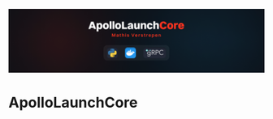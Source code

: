 ![ReadMe Banner](https://github.com/MathisVerstrepen/github-visual-assets/blob/main/banner/ApolloLaunchCore.png?raw=true)

# ApolloLaunchCore
